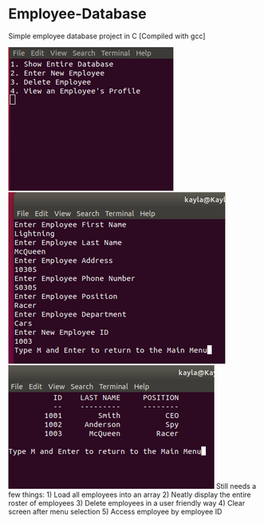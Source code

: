 # Employee-Database
Simple employee database project in C [Compiled with gcc]

![alt text](https://github.com/TerrySmithMBA/Employee-Database/blob/master/MainMenu.png)
![alt text](https://github.com/TerrySmithMBA/Employee-Database/blob/master/enterdata.png)
![alt text](https://github.com/TerrySmithMBA/Employee-Database/blob/master/showdatabase.png)
Still needs a few things: 1) Load all employees into an array 2) Neatly display the entire roster of employees
3) Delete employees in a user friendly way 4) Clear screen after menu selection 5) Access employee by employee ID
